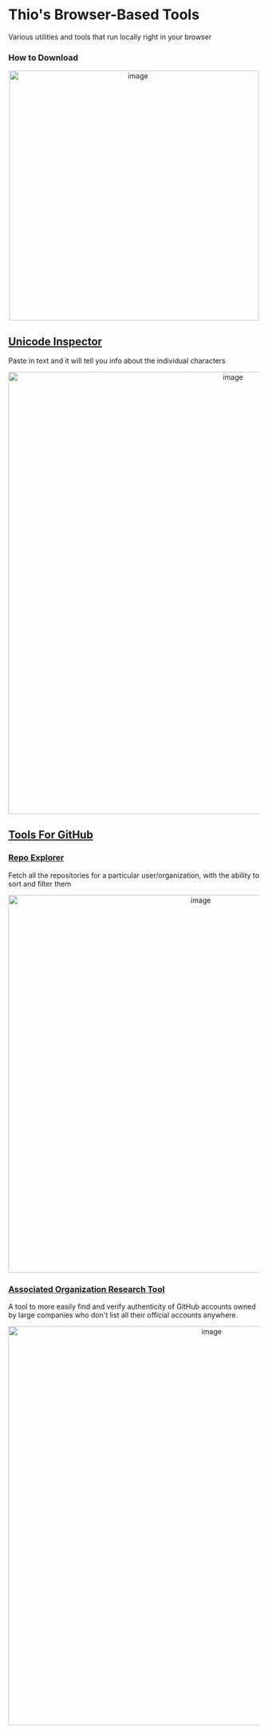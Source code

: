 # Thio's Browser-Based Tools
Various utilities and tools that run locally right in your browser

### How to Download
<p align="center"><img width="500" alt="image" src="https://github.com/user-attachments/assets/a2f8c398-664d-4b89-81e8-d5ffc9e8d472" /></p>


## [Unicode Inspector](Tools/Unicode%20Inspector/Unicode%20Inspector.html)
Paste in text and it will tell you info about the individual characters
<p align="center">
<img width="885" alt="image" src="https://github.com/user-attachments/assets/53eb55a9-7ca0-4941-9b47-8a27d23b4be2" />
</p>

## [Tools For GitHub](Tools/GitHub%20Tools)

### [Repo Explorer](Tools/GitHub%20Tools/Repo%20Explorer.html)
Fetch all the repositories for a particular user/organization, with the ability to sort and filter them
<p align="center"><img width="756" alt="image" src="https://github.com/user-attachments/assets/eb9c481b-f3f8-4e8c-bc28-daa58c02260d" /></p>

### [Associated Organization Research Tool](Tools/GitHub%20Tools/Associated%20Organization%20Research%20Tool.html)
A tool to more easily find and verify authenticity of GitHub accounts owned by large companies who don't list all their official accounts anywhere.
<p align="center"><img width="799" alt="image" src="https://github.com/user-attachments/assets/69226a1a-7d6a-40bb-bec5-46cc7afeb918" /></p>


